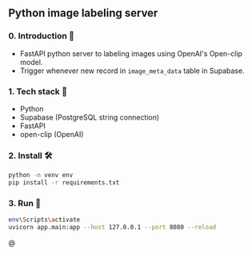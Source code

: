 ## Python image labeling server

### 0. Introduction 📜
- FastAPI python server to labeling images using OpenAI's Open-clip model.
- Trigger whenever new record in ```image_meta_data``` table in Supabase.

### 1. Tech stack 🚀
- Python
- Supabase (PostgreSQL string connection)
- FastAPI
- open-clip (OpenAI)

### 2. Install 🛠️
```bash
python -m venv env
pip install -r requirements.txt
```

### 3. Run 🚀
```bash
env\Scripts\activate
uvicorn app.main:app --host 127.0.0.1 --port 8080 --reload
```
@
